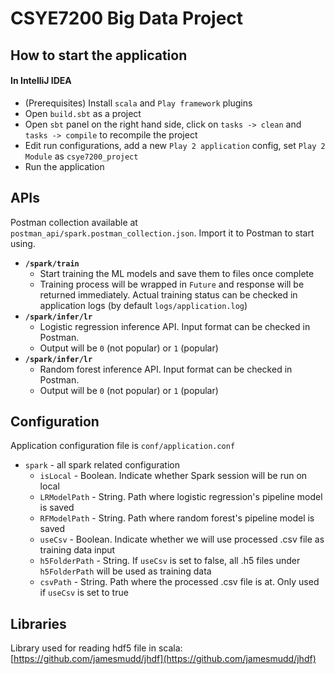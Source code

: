 # CSYE7200 Big Data Project

## How to start the application

#### In IntelliJ IDEA

-   (Prerequisites) Install `scala` and `Play framework` plugins
-   Open `build.sbt` as a project
-   Open `sbt` panel on the right hand side, click on `tasks -> clean` and `tasks -> compile` to recompile the project
-   Edit run configurations, add a new `Play 2 application` config, set `Play 2 Module` as `csye7200_project`
-   Run the application

## APIs

Postman collection available at `postman_api/spark.postman_collection.json`. Import it to Postman to start using.

-   **`/spark/train`**
    -   Start training the ML models and save them to files once complete
    -   Training process will be wrapped in `Future` and response will be returned immediately. Actual training status can be checked in application logs (by default `logs/application.log`)
-   **`/spark/infer/lr`**
    -   Logistic regression inference API. Input format can be checked in Postman.
    -   Output will be `0` (not popular) or `1` (popular)
-   **`/spark/infer/lr`**
    -   Random forest inference API. Input format can be checked in Postman.
    -   Output will be `0` (not popular) or `1` (popular)

## Configuration

Application configuration file is `conf/application.conf`

-   `spark` - all spark related configuration
    -   `isLocal` - Boolean. Indicate whether Spark session will be run on local
    -   `LRModelPath` - String. Path where logistic regression's pipeline model is saved
    -   `RFModelPath` - String. Path where random forest's pipeline model is saved
    -   `useCsv` - Boolean. Indicate whether we will use processed .csv file as training data input
    -   `h5FolderPath` - String. If `useCsv` is set to false, all .h5 files under `h5FolderPath` will be used as training data
    -   `csvPath` - String. Path where the processed .csv file is at. Only used if `useCsv` is set to true

## Libraries

Library used for reading hdf5 file in scala: [https://github.com/jamesmudd/jhdf](https://github.com/jamesmudd/jhdf)